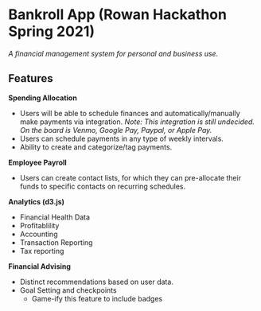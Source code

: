 # Bankroll App (Rowan Hackathon Spring 2021)
*A financial management system for personal and business use.*

## Features

**Spending Allocation**
- Users will be able to schedule finances and automatically/manually make payments via integration. *Note: This integration is still undecided. On the board is Venmo, Google Pay, Paypal, or Apple Pay.*
-  Users can schedule payments in any type of weekly intervals.
- Ability to create and categorize/tag payments.
	
**Employee Payroll**
- Users can create contact lists, for which they can pre-allocate their funds to specific contacts on recurring schedules. 


**Analytics (d3.js)**
- Financial Health Data
- Profitablility
- Accounting
- Transaction Reporting
- Tax reporting

**Financial Advising**
- Distinct recommendations based on user data.
- Goal Setting and checkpoints
	- Game-ify this feature to include badges 
